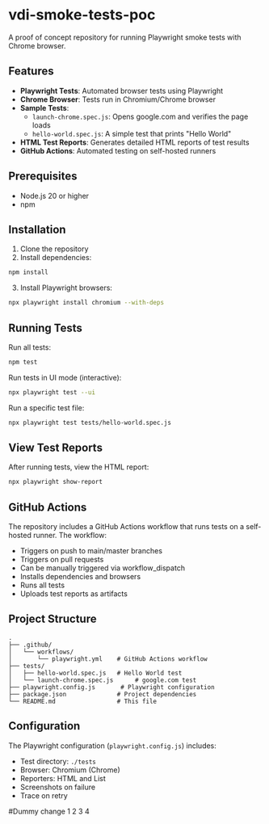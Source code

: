 # vdi-smoke-tests-poc

A proof of concept repository for running Playwright smoke tests with Chrome browser.

## Features

- **Playwright Tests**: Automated browser tests using Playwright
- **Chrome Browser**: Tests run in Chromium/Chrome browser
- **Sample Tests**:
  - `launch-chrome.spec.js`: Opens google.com and verifies the page loads
  - `hello-world.spec.js`: A simple test that prints "Hello World"
- **HTML Test Reports**: Generates detailed HTML reports of test results
- **GitHub Actions**: Automated testing on self-hosted runners

## Prerequisites

- Node.js 20 or higher
- npm

## Installation

1. Clone the repository
2. Install dependencies:
```bash
npm install
```

3. Install Playwright browsers:
```bash
npx playwright install chromium --with-deps
```

## Running Tests

Run all tests:
```bash
npm test
```

Run tests in UI mode (interactive):
```bash
npx playwright test --ui
```

Run a specific test file:
```bash
npx playwright test tests/hello-world.spec.js
```

## View Test Reports

After running tests, view the HTML report:
```bash
npx playwright show-report
```

## GitHub Actions

The repository includes a GitHub Actions workflow that runs tests on a self-hosted runner. The workflow:

- Triggers on push to main/master branches
- Triggers on pull requests
- Can be manually triggered via workflow_dispatch
- Installs dependencies and browsers
- Runs all tests
- Uploads test reports as artifacts

## Project Structure

```
.
├── .github/
│   └── workflows/
│       └── playwright.yml    # GitHub Actions workflow
├── tests/
│   ├── hello-world.spec.js   # Hello World test
│   └── launch-chrome.spec.js      # google.com test
├── playwright.config.js       # Playwright configuration
├── package.json              # Project dependencies
└── README.md                 # This file
```

## Configuration

The Playwright configuration (`playwright.config.js`) includes:

- Test directory: `./tests`
- Browser: Chromium (Chrome)
- Reporters: HTML and List
- Screenshots on failure
- Trace on retry



#Dummy change 
1
2
3
4
